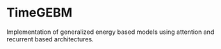 # TimeGEBM

Implementation of generalized energy based models using attention and recurrent based architectures.
